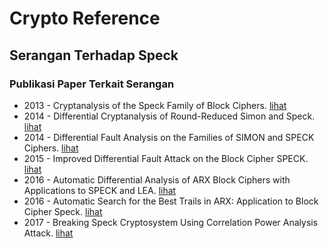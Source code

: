 # Crypto Reference

## Serangan Terhadap Speck

### Publikasi Paper Terkait Serangan

* 2013 - Cryptanalysis of the Speck Family of Block Ciphers. [lihat](2013.abed_list_lucks_wenzel.pdf)
* 2014 - Differential Cryptanalysis of Round-Reduced Simon and Speck. [lihat](2014.abed_list_lucks_wenzel.pdf)
* 2014 - Differential Fault Analysis on the Families of SIMON and SPECK Ciphers. [lihat](2014.tupsamudre_bisht_mukhopadhyay.pdf)
* 2015 - Improved Differential Fault Attack on the Block Cipher SPECK. [lihat](2015.huo_zhang_feng_wang.pdf)
* 2016 - Automatic Differential Analysis of ARX Block Ciphers with Applications to SPECK and LEA. [lihat](2016.ling_huang_yang.pdf)
* 2016 - Automatic Search for the Best Trails in ARX: Application to Block Cipher Speck. [lihat](2016.biryukov_velichkov_corre.pdf)
* 2017 - Breaking Speck Cryptosystem Using Correlation Power Analysis Attack. [lihat](2017.gamaarachchi_ganegoda_ragel.pdf)